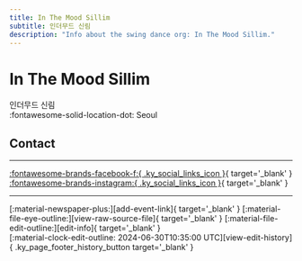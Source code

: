 ```yaml
---
title: In The Mood Sillim
subtitle: 인더무드 신림
description: "Info about the swing dance org: In The Mood Sillim."
---
```


# In The Mood Sillim

인더무드 신림  
:fontawesome-solid-location-dot: Seoul  


## Contact


---

 [:fontawesome-brands-facebook-f:{ .ky_social_links_icon }](https://www.facebook.com/inthemoodsillim){ target='_blank' } [:fontawesome-brands-instagram:{ .ky_social_links_icon }](https://instagram.com/inthemoodsillim){ target='_blank' }

---

<div class="ky_page_footer" markdown>
<div class="ky_page_footer_trailing" markdown="span">
[:material-newspaper-plus:][add-event-link]{ target='_blank' }
[:material-file-eye-outline:][view-raw-source-file]{ target='_blank' }
[:material-file-edit-outline:][edit-info]{ target='_blank' }
</div>
<div class="ky_page_footer_leading" markdown="span">
[:material-clock-edit-outline: 2024-06-30T10:35:00 UTC][view-edit-history]{ .ky_page_footer_history_button target='_blank' }
</div>
</div>

[add-event-link]: https://github.com/swingdance/events/issues/new?assignees=&labels=add+event&projects=&template=02-add_entity.yml&title=%5Bkr%5D%20%3CName%3E&region=kr&province=Seoul&city=Seoul&org_id=in-the-mood-sillim "Add Event"
[view-raw-source-file]: https://github.com/swingdance/orgs/blob/main/kr/in-the-mood-sillim.json "View Raw Source File"
[edit-info]: https://github.com/swingdance/orgs/issues/new?assignees=&labels=update+org&projects=&template=03-update_entity.yml&title=%5Bkr%5D%20In%20The%20Mood%20Sillim&region=kr&id=in-the-mood-sillim&name=In%20The%20Mood%20Sillim "Edit Info"

[view-edit-history]: https://github.com/swingdance/orgs/commits/main/kr/in-the-mood-sillim.json "View Edit History"

